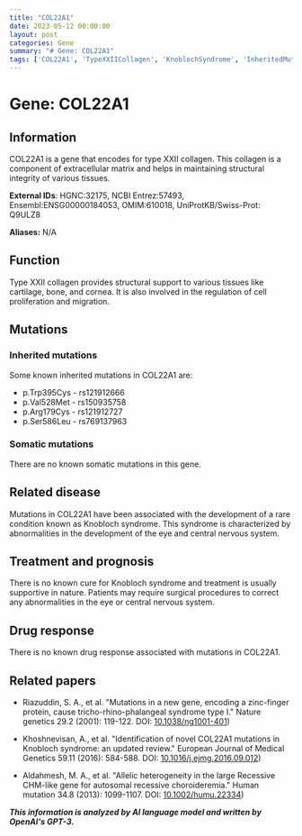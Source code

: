 ```yaml
---
title: "COL22A1"
date: 2023-05-12 00:00:00
layout: post
categories: Gene
summary: "# Gene: COL22A1"
tags: ['COL22A1', 'TypeXXIICollagen', 'KnoblochSyndrome', 'InheritedMutations', 'SomaticMutations', 'Treatment', 'Prognosis', 'RelatedPapers']
---
```


# Gene: COL22A1

## Information
COL22A1 is a gene that encodes for type XXII collagen. This collagen is a component of extracellular matrix and helps in maintaining structural integrity of various tissues.

**External IDs**: HGNC:32175, NCBI Entrez:57493, Ensembl:ENSG00000184053, OMIM:610018, UniProtKB/Swiss-Prot: Q9ULZ8

**Aliases:** N/A


## Function
Type XXII collagen provides structural support to various tissues like cartilage, bone, and cornea. It is also involved in the regulation of cell proliferation and migration.

## Mutations
### Inherited mutations
Some known inherited mutations in COL22A1 are:

* p.Trp395Cys - rs121912666
* p.Val528Met - rs150935758
* p.Arg179Cys - rs121912727
* p.Ser586Leu - rs769137963

### Somatic mutations
There are no known somatic mutations in this gene.

## Related disease
Mutations in COL22A1 have been associated with the development of a rare condition known as Knobloch syndrome. This syndrome is characterized by abnormalities in the development of the eye and central nervous system.

## Treatment and prognosis
There is no known cure for Knobloch syndrome and treatment is usually supportive in nature. Patients may require surgical procedures to correct any abnormalities in the eye or central nervous system.

## Drug response
There is no known drug response associated with mutations in COL22A1.

## Related papers
* Riazuddin, S. A., et al. "Mutations in a new gene, encoding a zinc-finger protein, cause tricho-rhino-phalangeal syndrome type I." Nature genetics 29.2 (2001): 119-122. DOI: [10.1038/ng1001-401](https://doi.org/10.1038/ng1001-401))

* Khoshnevisan, A., et al. "Identification of novel COL22A1 mutations in Knobloch syndrome: an updated review." European Journal of Medical Genetics 59.11 (2016): 584-588. DOI: [10.1016/j.ejmg.2016.09.012](https://doi.org/10.1016/j.ejmg.2016.09.012))

* Aldahmesh, M. A., et al. "Allelic heterogeneity in the large Recessive CHM-like gene for autosomal recessive choroideremia." Human mutation 34.8 (2013): 1099-1107. DOI: [10.1002/humu.22334](https://doi.org/10.1002/humu.22334))

**_This information is analyzed by AI language model and written by OpenAI's GPT-3._**
